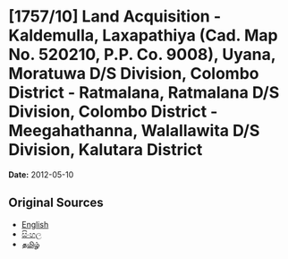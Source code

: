 # [1757/10] Land Acquisition - Kaldemulla, Laxapathiya (Cad. Map No. 520210, P.P. Co. 9008), Uyana, Moratuwa D/S Division, Colombo District - Ratmalana, Ratmalana D/S Division, Colombo District - Meegahathanna, Walallawita D/S Division, Kalutara District

**Date:** 2012-05-10

## Original Sources

- [English](https://documents.gov.lk/view/extra-gazettes/2012/5/1757-10_E.pdf)
- [සිංහල](https://documents.gov.lk/view/extra-gazettes/2012/5/1757-10_S.pdf)
- [தமிழ்](https://documents.gov.lk/view/extra-gazettes/2012/5/1757-10_T.pdf)
